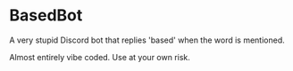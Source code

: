 # BasedBot

A very stupid Discord bot that replies 'based' when the word is mentioned.

Almost entirely vibe coded. Use at your own risk.
